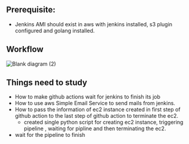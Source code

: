 ## Prerequisite:
- Jenkins AMI should exist in aws with jenkins installed, s3 plugin configured and golang installed.



## Workflow
![Blank diagram (2)](https://user-images.githubusercontent.com/26185774/218420134-4b7811c4-25d7-44e1-b49f-39a27d408be9.png)


## Things need to study 
- How to make github actions wait for jenkins to finish its job
- How to use aws Simple Email Service to send mails from jenkins.
- How to pass the information of ec2 instance created in first step of github action to the last step of github action to terminate the ec2.
    - created single python script for creating ec2 instance, triggering pipeline , waiting for pipline and then terminating the ec2.
- wait for the pipeline to finish
